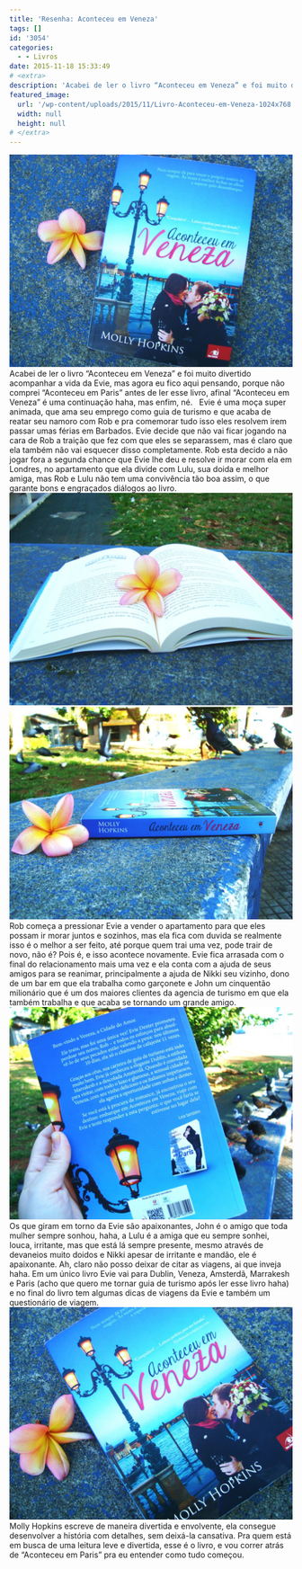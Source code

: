 ```yaml
---
title: 'Resenha: Aconteceu em Veneza'
tags: []
id: '3054'
categories:
  - - Livros
date: 2015-11-18 15:33:49
# <extra>
description: 'Acabei de ler o livro “Aconteceu em Veneza” e foi muito divertido acompanhar a vida da Evie, mas agora eu fico aqui pensando, porque não comprei “Aconteceu em Paris” antes de ler esse livro, afinal “Aconteceu em Veneza” é uma continuação haha, mas enfim, né. &nbsp; Evie é uma moça super animada, que ama seu emprego como guia de turismo e que acaba de reatar seu namoro com Rob e pra comemorar tudo isso eles resolvem irem passar umas férias em Barbados. Evie decide que não vai ficar jogando na cara de Rob a traição que fez com que eles se separassem, mas é claro que ela também não vai esquecer disso completamente. Rob esta decido a não jogar fora a segunda chance que Evie lhe deu e resolve ir morar com ela em Londres, no apartamento que ela divide &hellip;'
featured_image: 
  url: '/wp-content/uploads/2015/11/Livro-Aconteceu-em-Veneza-1024x768.jpg'
  width: null
  height: null
# </extra>
---
```


[![capa do livro Aconteceu em Veneza ](/wp-content/uploads/2015/11/Livro-Aconteceu-em-Veneza-1024x768.jpg)](/wp-content/uploads/2015/11/Livro-Aconteceu-em-Veneza.jpg) Acabei de ler o livro “Aconteceu em Veneza” e foi muito divertido acompanhar a vida da Evie, mas agora eu fico aqui pensando, porque não comprei “Aconteceu em Paris” antes de ler esse livro, afinal “Aconteceu em Veneza” é uma continuação haha, mas enfim, né.   Evie é uma moça super animada, que ama seu emprego como guia de turismo e que acaba de reatar seu namoro com Rob e pra comemorar tudo isso eles resolvem irem passar umas férias em Barbados. Evie decide que não vai ficar jogando na cara de Rob a traição que fez com que eles se separassem, mas é claro que ela também não vai esquecer disso completamente. Rob esta decido a não jogar fora a segunda chance que Evie lhe deu e resolve ir morar com ela em Londres, no apartamento que ela divide com Lulu, sua doida e melhor amiga, mas Rob e Lulu não tem uma convivência tão boa assim, o que garante bons e engraçados diálogos ao livro. [![Livro Aconteceu em Veneza](/wp-content/uploads/2015/11/Aconteceu-em-Veneza-Livro-1024x768.jpg)](/wp-content/uploads/2015/11/Aconteceu-em-Veneza-Livro.jpg) [![lombada do livro - Aconteceu em Veneza](/wp-content/uploads/2015/11/lombada-do-livro-Aconteceu-em-Veneza-1024x768.jpg)](/wp-content/uploads/2015/11/lombada-do-livro-Aconteceu-em-Veneza.jpg) Rob começa a pressionar Evie a vender o apartamento para que eles possam ir morar juntos e sozinhos, mas ela fica com duvida se realmente isso é o melhor a ser feito, até porque quem trai uma vez, pode trair de novo, não é? Pois é, e isso acontece novamente. Evie fica arrasada com o final do relacionamento mais uma vez e ela conta com a ajuda de seus amigos para se reanimar, principalmente a ajuda de Nikki seu vizinho, dono de um bar em que ela trabalha como garçonete e John um cinquentão milionário que é um dos maiores clientes da agencia de turismo em que ela também trabalha e que acaba se tornando um grande amigo. [![contra-capa - livro - Aconteceu em Veneza](/wp-content/uploads/2015/11/contra-capa-livro-Aconteceu-em-Veneza-1024x768.jpg)](/wp-content/uploads/2015/11/contra-capa-livro-Aconteceu-em-Veneza.jpg) Os que giram em torno da Evie são apaixonantes, John é o amigo que toda mulher sempre sonhou, haha, a Lulu é a amiga que eu sempre sonhei, louca, irritante, mas que está lá sempre presente, mesmo através de devaneios muito doidos e Nikki apesar de irritante e mandão, ele é apaixonante. Ah, claro não posso deixar de citar as viagens, ai que inveja haha. Em um único livro Evie vai para Dublin, Veneza, Amsterdã, Marrakesh e Paris (acho que quero me tornar guia de turismo após ler esse livro haha) e no final do livro tem algumas dicas de viagens da Evie e também um questionário de viagem. [![Aconteceu em Veneza - capa](/wp-content/uploads/2015/11/capa-do-livro-Aconteceu-em-VENEZA-1024x768.jpg)](/wp-content/uploads/2015/11/capa-do-livro-Aconteceu-em-VENEZA.jpg) Molly Hopkins escreve de maneira divertida e envolvente, ela consegue desenvolver a história com detalhes, sem deixá-la cansativa. Pra quem está em busca de uma leitura leve e divertida, esse é o livro, e vou correr atrás de “Aconteceu em Paris” pra eu entender como tudo começou.
